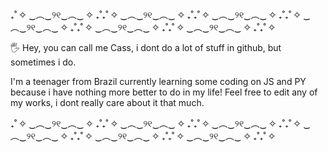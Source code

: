 ₊˚ ✧ ‿︵‿୨୧‿︵‿ ✧ ₊˚₊˚ ✧ ‿︵‿୨୧‿︵‿ ✧ ₊˚₊˚ ✧ ‿︵‿୨୧‿︵‿ ✧ ₊˚₊˚ ✧ ‿︵‿୨୧‿︵‿ ✧ ₊˚₊˚ ✧ ‿︵‿୨୧‿︵‿ ✧ ₊˚₊˚ ✧ ‿︵‿୨୧‿︵‿ ✧ ₊˚₊˚ ✧



 
🖐️ Hey, you can call me Cass, i dont do a lot of stuff in github, but sometimes i do.

I'm a teenager from Brazil currently learning some coding on JS and PY because i have nothing more better to do in my life!
Feel free to edit any of my works, i dont really care about it that much.




₊˚ ✧ ‿︵‿୨୧‿︵‿ ✧ ₊˚₊˚ ✧ ‿︵‿୨୧‿︵‿ ✧ ₊˚₊˚ ✧ ‿︵‿୨୧‿︵‿ ✧ ₊˚₊˚ ✧ ‿︵‿୨୧‿︵‿ ✧ ₊˚₊˚ ✧ ‿︵‿୨୧‿︵‿ ✧ ₊˚₊˚ ✧ ‿︵‿୨୧‿︵‿ ✧ ₊˚₊˚ ✧ 
